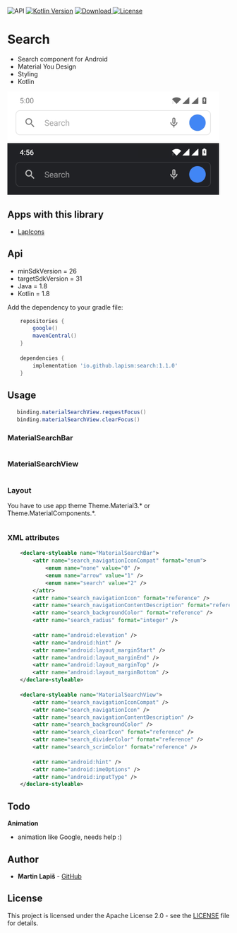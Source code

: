 ![API](https://img.shields.io/badge/API-26%2B-brightgreen.svg?style=flat)
[![Kotlin Version](https://img.shields.io/badge/Kotlin-1.5.31-blue.svg)](https://kotlinlang.org)
[![Download](https://img.shields.io/maven-metadata/v?metadataUrl=https%3A%2F%2Frepo1.maven.org%2Fmaven2%2Fio%2Fgithub%2Flapism%2Fsearch%2Fmaven-metadata.xml) ](https://repo1.maven.org/maven2/io/github/lapism/search/)
[![License](https://img.shields.io/badge/License-Apache%202.0-blue.svg)](https://opensource.org/licenses/Apache-2.0)

# Search
 - Search component for Android
 - Material You Design
 - Styling
 - Kotlin

![Search](https://github.com/lapism/Search/blob/master/images/search.png)

## Apps with this library

* [LapIcons](https://play.google.com/store/apps/details?id=com.lapism.lapicons)

## Api
 - minSdkVersion = 26
 - targetSdkVersion = 31
 - Java = 1.8
 - Kotlin = 1.8

Add the dependency to your gradle file:
```groovy
    repositories {
        google()
        mavenCentral()
    }

    dependencies {
        implementation 'io.github.lapism:search:1.1.0'
    }
```

## Usage
```java
   binding.materialSearchView.requestFocus()
   binding.materialSearchView.clearFocus()
```

### MaterialSearchBar
```java

```

### MaterialSearchView
```java

```

### Layout<!-- Simple MaterialToolbar extension -->
You have to use app theme Theme.Material3.* or Theme.MaterialComponents.*.

```xml

```

### XML attributes
```xml
    <declare-styleable name="MaterialSearchBar">
        <attr name="search_navigationIconCompat" format="enum">
            <enum name="none" value="0" />
            <enum name="arrow" value="1" />
            <enum name="search" value="2" />
        </attr>
        <attr name="search_navigationIcon" format="reference" />
        <attr name="search_navigationContentDescription" format="reference" />
        <attr name="search_backgroundColor" format="reference" />
        <attr name="search_radius" format="integer" />

        <attr name="android:elevation" />
        <attr name="android:hint" />
        <attr name="android:layout_marginStart" />
        <attr name="android:layout_marginEnd" />
        <attr name="android:layout_marginTop" />
        <attr name="android:layout_marginBottom" />
    </declare-styleable>

    <declare-styleable name="MaterialSearchView">
        <attr name="search_navigationIconCompat" />
        <attr name="search_navigationIcon" />
        <attr name="search_navigationContentDescription" />
        <attr name="search_backgroundColor" />
        <attr name="search_clearIcon" format="reference" />
        <attr name="search_dividerColor" format="reference" />
        <attr name="search_scrimColor" format="reference" />

        <attr name="android:hint" />
        <attr name="android:imeOptions" />
        <attr name="android:inputType" />
    </declare-styleable>
```

## Todo
**Animation**
- animation like Google, needs help :)

## Author

* **Martin Lapiš** - [GitHub](https://github.com/lapism)

## License

This project is licensed under the Apache License 2.0 - see the [LICENSE](https://github.com/lapism/Search/blob/searchview/LICENSE) file for details.
